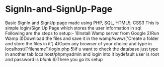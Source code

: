 # SignIn-and-SignUp-Page
Basic SignIn and SignUp page made using PHP, SQL, HTML5, CSS3
This is simple login/Sign Up Page which stores the user information in sql.
Following are the steps to setup:-
1)Install Wamp server from Google
2)Run Wamp 
3)Download the files and save it in the wamp/www/['Create a folder and store the files in it']
4)Open any browser of your choice and type in localhost/['filename']/login.php
5)if u want to check the database just type in another tab localhost/phpmyadmin and login into it bydefault user is root and password is *blank*
6)There you go its setup
